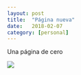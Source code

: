 ```yaml
---
layout: post
title:  "Página nueva"
date:   2018-02-07
category: [personal]
---
```


Una página de cero

![](https://cdn.shopify.com/s/files/1/0194/3561/products/MC5_AT_BMO_1024x1024.jpg?v=1475510633)
